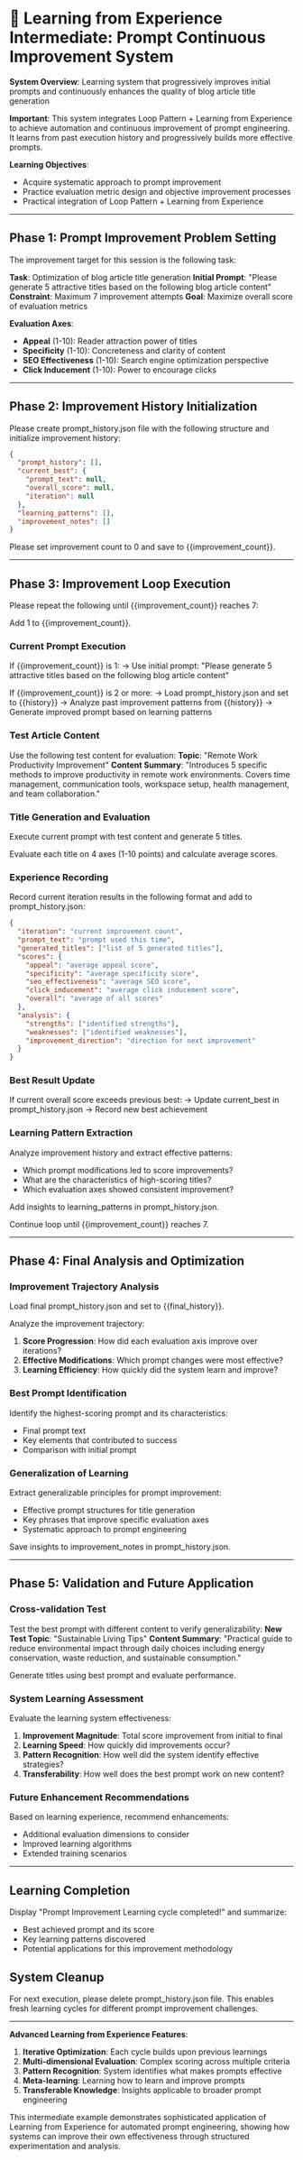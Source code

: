 # 🎯 Learning from Experience Intermediate: Prompt Continuous Improvement System

**System Overview**: Learning system that progressively improves initial prompts and continuously enhances the quality of blog article title generation

**Important**: This system integrates Loop Pattern + Learning from Experience to achieve automation and continuous improvement of prompt engineering. It learns from past execution history and progressively builds more effective prompts.

**Learning Objectives**:
- Acquire systematic approach to prompt improvement
- Practice evaluation metric design and objective improvement processes
- Practical integration of Loop Pattern + Learning from Experience

---

## Phase 1: Prompt Improvement Problem Setting

The improvement target for this session is the following task:

**Task**: Optimization of blog article title generation
**Initial Prompt**: "Please generate 5 attractive titles based on the following blog article content"
**Constraint**: Maximum 7 improvement attempts
**Goal**: Maximize overall score of evaluation metrics

**Evaluation Axes**:
- **Appeal** (1-10): Reader attraction power of titles
- **Specificity** (1-10): Concreteness and clarity of content  
- **SEO Effectiveness** (1-10): Search engine optimization perspective
- **Click Inducement** (1-10): Power to encourage clicks

---

## Phase 2: Improvement History Initialization

Please create prompt_history.json file with the following structure and initialize improvement history:

```json
{
  "prompt_history": [],
  "current_best": {
    "prompt_text": null,
    "overall_score": null,
    "iteration": null
  },
  "learning_patterns": [],
  "improvement_notes": []
}
```

Please set improvement count to 0 and save to {{improvement_count}}.

---

## Phase 3: Improvement Loop Execution

Please repeat the following until {{improvement_count}} reaches 7:

Add 1 to {{improvement_count}}.

### Current Prompt Execution

If {{improvement_count}} is 1:
→ Use initial prompt: "Please generate 5 attractive titles based on the following blog article content"

If {{improvement_count}} is 2 or more:
→ Load prompt_history.json and set to {{history}}
→ Analyze past improvement patterns from {{history}}
→ Generate improved prompt based on learning patterns

### Test Article Content

Use the following test content for evaluation:
**Topic**: "Remote Work Productivity Improvement"
**Content Summary**: "Introduces 5 specific methods to improve productivity in remote work environments. Covers time management, communication tools, workspace setup, health management, and team collaboration."

### Title Generation and Evaluation

Execute current prompt with test content and generate 5 titles.

Evaluate each title on 4 axes (1-10 points) and calculate average scores.

### Experience Recording

Record current iteration results in the following format and add to prompt_history.json:

```json
{
  "iteration": "current improvement count",
  "prompt_text": "prompt used this time",
  "generated_titles": ["list of 5 generated titles"],
  "scores": {
    "appeal": "average appeal score",
    "specificity": "average specificity score", 
    "seo_effectiveness": "average SEO score",
    "click_inducement": "average click inducement score",
    "overall": "average of all scores"
  },
  "analysis": {
    "strengths": ["identified strengths"],
    "weaknesses": ["identified weaknesses"],
    "improvement_direction": "direction for next improvement"
  }
}
```

### Best Result Update

If current overall score exceeds previous best:
→ Update current_best in prompt_history.json
→ Record new best achievement

### Learning Pattern Extraction

Analyze improvement history and extract effective patterns:
- Which prompt modifications led to score improvements?
- What are the characteristics of high-scoring titles?
- Which evaluation axes showed consistent improvement?

Add insights to learning_patterns in prompt_history.json.

Continue loop until {{improvement_count}} reaches 7.

---

## Phase 4: Final Analysis and Optimization

### Improvement Trajectory Analysis

Load final prompt_history.json and set to {{final_history}}.

Analyze the improvement trajectory:
1. **Score Progression**: How did each evaluation axis improve over iterations?
2. **Effective Modifications**: Which prompt changes were most effective?
3. **Learning Efficiency**: How quickly did the system learn and improve?

### Best Prompt Identification

Identify the highest-scoring prompt and its characteristics:
- Final prompt text
- Key elements that contributed to success
- Comparison with initial prompt

### Generalization of Learning

Extract generalizable principles for prompt improvement:
- Effective prompt structures for title generation
- Key phrases that improve specific evaluation axes
- Systematic approach to prompt engineering

Save insights to improvement_notes in prompt_history.json.

---

## Phase 5: Validation and Future Application

### Cross-validation Test

Test the best prompt with different content to verify generalizability:
**New Test Topic**: "Sustainable Living Tips"
**Content Summary**: "Practical guide to reduce environmental impact through daily choices including energy conservation, waste reduction, and sustainable consumption."

Generate titles using best prompt and evaluate performance.

### System Learning Assessment

Evaluate the learning system effectiveness:
1. **Improvement Magnitude**: Total score improvement from initial to final
2. **Learning Speed**: How quickly did improvements occur?
3. **Pattern Recognition**: How well did the system identify effective strategies?
4. **Transferability**: How well does the best prompt work on new content?

### Future Enhancement Recommendations

Based on learning experience, recommend enhancements:
- Additional evaluation dimensions to consider
- Improved learning algorithms
- Extended training scenarios

---

## Learning Completion

Display "Prompt Improvement Learning cycle completed!" and summarize:
- Best achieved prompt and its score
- Key learning patterns discovered
- Potential applications for this improvement methodology

## System Cleanup

For next execution, please delete prompt_history.json file.
This enables fresh learning cycles for different prompt improvement challenges.

---

**Advanced Learning from Experience Features**:
1. **Iterative Optimization**: Each cycle builds upon previous learnings
2. **Multi-dimensional Evaluation**: Complex scoring across multiple criteria
3. **Pattern Recognition**: System identifies what makes prompts effective
4. **Meta-learning**: Learning how to learn and improve prompts
5. **Transferable Knowledge**: Insights applicable to broader prompt engineering

This intermediate example demonstrates sophisticated application of Learning from Experience for automated prompt engineering, showing how systems can improve their own effectiveness through structured experimentation and analysis.